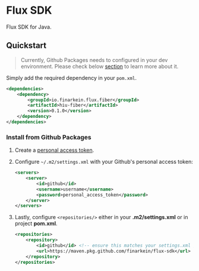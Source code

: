 # Flux SDK

Flux SDK for Java.

## Quickstart

> Currently, Github Packages needs to configured in your dev environment. 
> Please check below [section](#install-from-github-packages) to learn more about it.

Simply add the required dependency in your `pom.xml`.

```xml
<dependencies>
    <dependency>
        <groupId>io.finarkein.flux.fiber</groupId>
        <artifactId>hiu-fiber</artifactId>
        <version>0.1.0</version>
    </dependency>
</dependencies>
```

### Install from Github Packages

1. Create a [personal access token](https://github.com/settings/tokens).
2. Configure `~/.m2/settings.xml` with your Github's personal access token:

    ```xml
    <servers>
        <server>
            <id>github</id>
            <username>username</username>
            <password>personal_access_token</password>
        </server>
    </servers>
    ```

3. Lastly, configure `<repositories/>` either in your **.m2/settings.xml** or in project **pom.xml**.

    ```xml
    <repositories>
        <repository>
            <id>github</id> <!-- ensure this matches your settings.xml / server ID -->
            <url>https://maven.pkg.github.com/finarkein/flux-sdk</url>
        </repository>
    </repositories>
    ```
